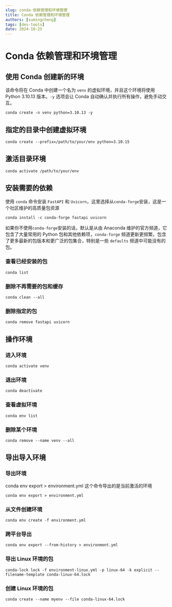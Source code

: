 ```yaml
---
slug: conda-依赖管理和环境管理
title: Conda 依赖管理和环境管理
authors: [sumingcheng]
tags: [dev-tools]
date: 2024-10-25
---
```


# Conda 依赖管理和环境管理

## 使用 Conda 创建新的环境

该命令将在 Conda 中创建一个名为 `venv` 的虚拟环境，并且这个环境将使用 Python 3.10.13 版本。`-y` 选项会让 Conda 自动确认并执行所有操作，避免手动交互。

```
conda create -n venv python=3.10.13 -y
```

## 指定的目录中创建虚拟环境

```
conda create --prefix=/path/to/your/env python=3.10.15
```

## 激活目录环境

```
conda activate /path/to/your/env
```

## 安装需要的依赖

使用 `conda` 命令安装 `FastAPI` 和 `Uvicorn`，这里选择从`conda-forge`安装，这是一个社区维护的高质量包资源

```
conda install -c conda-forge fastapi uvicorn
```

如果你不使用`conda-forge`安装的话，默认是从由 Anaconda 维护的官方频道，它包含了大量常用的 Python 包和其他依赖项，`conda-forge` 频道更新更频繁，包含了更多最新的包版本和更广泛的包集合，特别是一些 `defaults` 频道中可能没有的包。

### 查看已经安装的包

```
conda list
```

### 删除不再需要的包和缓存

```
conda clean --all
```

### 删除指定的包

```
conda remove fastapi uvicorn
```

## 操作环境

### 进入环境

```
conda activate venv
```

### 退出环境

```
conda deactivate
```

### 查看虚拟环境

```
conda env list
```

### 删除某个环境

```
conda remove --name venv --all
```

## 导出导入环境

### 导出环境

conda env export > environment.yml 这个命令导出的是当前激活的环境

```
conda env export > environment.yml
```

### 从文件创建环境

```
conda env create -f environment.yml
```

### 跨平台导出

```
conda env export --from-history > environment.yml
```

### 导出 Linux 环境的包

```
conda-lock lock -f environment-linux.yml -p linux-64 -k explicit --filename-template conda-linux-64.lock
```

### 创建 Linux 环境的包

```
conda create --name myenv --file conda-linux-64.lock
```
